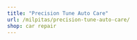 ```yaml
---
title: "Precision Tune Auto Care"
url: /milpitas/precision-tune-auto-care/
shop: car repair
---
```

